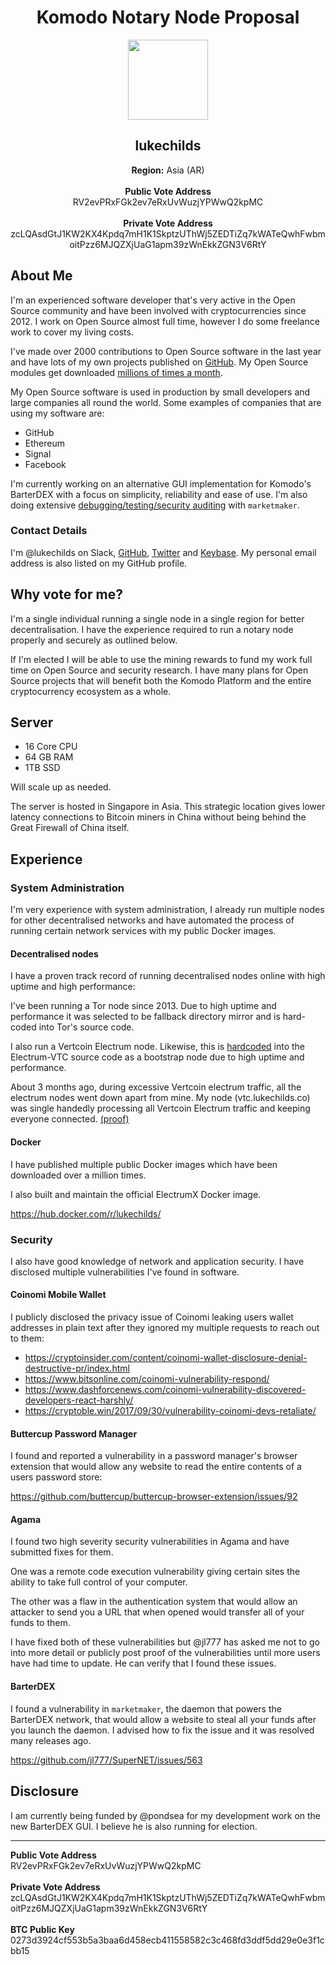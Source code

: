 <div align="center">
  <h1>Komodo Notary Node Proposal</h1>
  <img width="128" src="https://secure.gravatar.com/avatar/4af0d9a1f16bf05d1aedee5e3923d3e3?size=256" />
  <h2>lukechilds</h2>
  
  **Region:** Asia (AR)
  <br>
  <br>
  **Public Vote Address**<br>
  RV2evPRxFGk2ev7eRxUvWuzjYPWwQ2kpMC
  <br>
  <br>
  **Private Vote Address**<br>
  zcLQAsdGtJ1KW2KX4Kpdq7mH1K1SkptzUThWj5ZEDTiZq7kWATeQwhFwbmoitPzz6MJQZXjUaG1apm39zWnEkkZGN3V6RtY 
</div>

## About Me

I'm an experienced software developer that's very active in the Open Source community and have been involved with cryptocurrencies since 2012. I work on Open Source almost full time, however I do some freelance work to cover my living costs.

I've made over 2000 contributions to Open Source software in the last year and have lots of my own projects published on [GitHub](https://github.com/lukechilds/). My Open Source modules get downloaded [millions of times a month](http://npm-stats.com/lukechilds).

My Open Source software is used in production by small developers and large companies all round the world. Some examples of companies that are using my software are:

- GitHub
- Ethereum
- Signal
- Facebook

I'm currently working on an alternative GUI implementation for Komodo's BarterDEX with a focus on simplicity, reliability and ease of use. I'm also doing extensive [debugging/testing/security auditing](https://github.com/search?utf8=%E2%9C%93&q=repo%3Ajl777%2FSuperNET+author%3Alukechilds&type=Issues) with `marketmaker`.

### Contact Details

I'm @lukechilds on Slack, [GitHub](https://github.com/lukechilds), [Twitter](https://twitter.com/lukechilds) and [Keybase](https://keybase.io/lukechilds). My personal email address is also listed on my GitHub profile.

## Why vote for me?

I'm a single individual running a single node in a single region for better decentralisation. I have the experience required to run a notary node properly and securely as outlined below.

If I'm elected I will be able to use the mining rewards to fund my work full time on Open Source and security research. I have many plans for Open Source projects that will benefit both the Komodo Platform and the entire cryptocurrency ecosystem as a whole.

## Server

- 16 Core CPU
- 64 GB RAM
- 1TB SSD

Will scale up as needed.

The server is hosted in Singapore in Asia. This strategic location gives lower latency connections to Bitcoin miners in China without being behind the Great Firewall of China itself.

## Experience

### System Administration

I'm very experience with system administration, I already run multiple nodes for other decentralised networks and have automated the process of running certain network services with my public Docker images.

#### Decentralised nodes

I have a proven track record of running decentralised nodes online with high uptime and high performance:

I've been running a Tor node since 2013. Due to high uptime and performance it was selected to be fallback directory mirror and is hard-coded into Tor's source code.

I also run a Vertcoin Electrum node. Likewise, this is [hardcoded](https://github.com/vertcoin-project/electrum-vtc/blob/44841d9668bd94f0a59fc311575770f29e73f6a1/lib/network.py#L57:5) into the Electrum-VTC source code as a bootstrap node due to high uptime and performance.

About 3 months ago, during excessive Vertcoin electrum traffic, all the electrum nodes went down apart from mine. My node (vtc.lukechilds.co) was single handedly processing all Vertcoin Electrum traffic and keeping everyone connected. [(proof)](https://www.reddit.com/r/vertcoin/comments/7j8l2h/working_electrum_nodes/)

#### Docker

I have published multiple public Docker images which have been downloaded over a million times.

I also built and maintain the official ElectrumX Docker image.

https://hub.docker.com/r/lukechilds/

### Security

I also have good knowledge of network and application security. I have disclosed multiple vulnerabilities I've found in software.

#### Coinomi Mobile Wallet

I publicly disclosed the privacy issue of Coinomi leaking users wallet addresses in plain text after they ignored my multiple requests to reach out to them:

- https://cryptoinsider.com/content/coinomi-wallet-disclosure-denial-destructive-pr/index.html
- https://www.bitsonline.com/coinomi-vulnerability-respond/
- https://www.dashforcenews.com/coinomi-vulnerability-discovered-developers-react-harshly/
- https://cryptoble.win/2017/09/30/vulnerability-coinomi-devs-retaliate/

#### Buttercup Password Manager

I found and reported a vulnerability in a password manager's browser extension that would allow any website to read the entire contents of a users password store:

https://github.com/buttercup/buttercup-browser-extension/issues/92

#### Agama

I found two high severity security vulnerabilities in Agama and have submitted fixes for them.

One was a remote code execution vulnerability giving certain sites the ability to take full control of your computer.

The other was a flaw in the authentication system that would allow an attacker to send you a URL that when opened would transfer all of your funds to them.

I have fixed both of these vulnerabilities but @jl777 has asked me not to go into more detail or publicly post proof of the vulnerabilities until more users have had time to update. He can verify that I found these issues.

#### BarterDEX

I found a vulnerability in `marketmaker`, the daemon that powers the BarterDEX network, that would allow a website to steal all your funds after you launch the daemon. I advised how to fix the issue and it was resolved many releases ago.

https://github.com/jl777/SuperNET/issues/563

## Disclosure

I am currently being funded by @pondsea for my development work on the new BarterDEX GUI. I believe he is also running for election.

---

**Public Vote Address**<br>
RV2evPRxFGk2ev7eRxUvWuzjYPWwQ2kpMC
<br>
<br>
**Private Vote Address**<br>
zcLQAsdGtJ1KW2KX4Kpdq7mH1K1SkptzUThWj5ZEDTiZq7kWATeQwhFwbmoitPzz6MJQZXjUaG1apm39zWnEkkZGN3V6RtY 
<br>
<br>
**BTC Public Key**<br>
0273d3924cf553b5a3baa6d458ecb411558582c3c468fd3ddf5dd29e0e3f1cbb15
